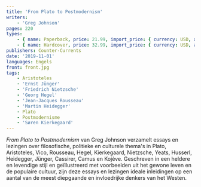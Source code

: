 ```yaml
---
title: 'From Plato to Postmodernism'
writers:
    - 'Greg Johnson'
pages: 220
types:
    - { name: Paperback, price: 21.99, import_price: { currency: USD, amount: 16.0 }, isbn: 978-1-642641-35-6, size: { height: '229', width: '152', depth: '13' } }
    - { name: Hardcover, price: 32.99, import_price: { currency: USD, amount: 28.0 }, isbn: 978-1-642641-34-9, size: { height: '229', width: '152', depth: '16' } }
publishers: Counter-Currents
date: '2019-11-01'
languages: Engels
front: front.jpg
tags:
    - Aristoteles
    - 'Ernst Jünger'
    - 'Friedrich Nietzsche'
    - 'Georg Hegel'
    - 'Jean-Jacques Rousseau'
    - 'Martin Heidegger'
    - Plato
    - Postmodernisme
    - 'Søren Kierkegaard'
---
```


*From Plato to Postmodernism* van Greg Johnson verzamelt essays en lezingen over filosofische, politieke en culturele thema's in Plato, Aristoteles, Vico, Rousseau, Hegel, Kierkegaard, Nietzsche, Yeats, Husserl, Heidegger, Jünger, Cassirer, Camus en Kojève. Geschreven in een heldere en levendige stijl en geïllustreerd met voorbeelden uit het gewone leven en de populaire cultuur, zijn deze essays en lezingen ideale inleidingen op een aantal van de meest diepgaande en invloedrijke denkers van het Westen.
